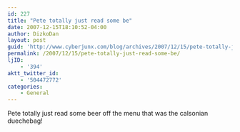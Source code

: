 ```yaml
---
id: 227
title: "Pete totally just read some be"
date: 2007-12-15T18:10:52-04:00
author: DizkoDan
layout: post
guid: 'http://www.cyberjunx.com/blog/archives/2007/12/15/pete-totally-just-read-some-be/'
permalink: /2007/12/15/pete-totally-just-read-some-be/
ljID:
    - '394'
aktt_twitter_id:
    - '504472772'
categories:
    - General
---
```


Pete totally just read some beer off the menu that was the calsonian duechebag!